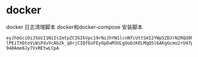 # docker
docker 日志清理脚本
docker和docker-compose 安装脚本


    eyJhbGciOiJSUzI1NiIsImtpZCI6IkVpc19rNzJhYW1lcnNfcUttSmI2YWp5ZDJrN2RQd0hqSlhVNEhVeGlGZ2MifQ.eyJpc3MiOiJrdWJlcm5ldGVzL3NlcnZpY2VhY2NvdW50Iiwia3ViZXJuZXRlcy5pby9zZXJ2aWNlYWNjb3VudC9uYW1lc3BhY2UiOiJkZXYiLCJrdWJlcm5ldGVzLmlvL3NlcnZpY2VhY2NvdW50L3NlY3JldC5uYW1lIjoia2FpZmEtdG9rZW4tZmR2czIiLCJrdWJlcm5ldGVzLmlvL3NlcnZpY2VhY2NvdW50L3NlcnZpY2UtYWNjb3VudC5uYW1lIjoia2FpZmEiLCJrdWJlcm5ldGVzLmlvL3NlcnZpY2VhY2NvdW50L3NlcnZpY2UtYWNjb3VudC51aWQiOiJhNjdlNDBiOS0zZjQxLTQ2MmYtYjgyYi0zNzlmMzA3YTQ0NzYiLCJzdWIiOiJzeXN0ZW06c2VydmljZWFjY291bnQ6ZGV2OmthaWZhIn0.4Mwhug3rnOnqZyuiMFEKWlKFzESDDIhPL9yKZ8prphn0ry35PYqKPXGXtnIyPpJsCTyQ-lPEiTXDtoViWiPdvVcAb2k_q8rjCIQfEoFEyOpDaM3ULgOoDzKELMqQ5l6AKgGcmo2rU47pXlIFBu7TGVznvPb6yft6wCDXOfJFwdd9X0GcRVFJVkx8vvNiAgYvcUWpYrr615jScx43JtUzzmljz5oP_JqGKUxomAsQLYQCSsCjceVPRRPIv83kcjfoGZoHmO8yZQLHe9T46XjZaZHnALP2bZ6NktZrFDu0nJunD3WhxzHMJmfiFqGYsfv7m-948Ame6Jy7VxREtwLCpA
